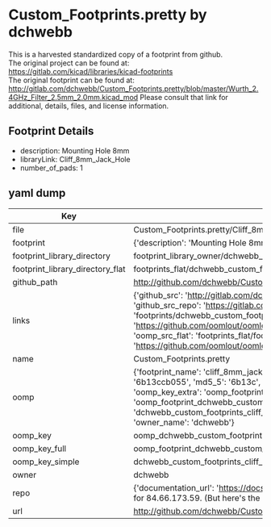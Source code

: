 # Custom_Footprints.pretty by dchwebb  
This is a harvested standardized copy of a footprint from github.  
The original project can be found at:  
https://gitlab.com/kicad/libraries/kicad-footprints  
The original footprint can be found at:
http://gitlab.com/dchwebb/Custom_Footprints.pretty/blob/master/Wurth_2.4GHz_Filter_2.5mm_2.0mm.kicad_mod
Please consult that link for additional, details, files, and license information.  
## Footprint Details
* description: Mounting Hole 8mm  
* libraryLink: Cliff_8mm_Jack_Hole  
* number_of_pads: 1  
## yaml dump  
| Key | Value |  
| --- | --- |  
| file | Custom_Footprints.pretty/Cliff_8mm_Jack_Hole.kicad_mod |  
| footprint | {'description': 'Mounting Hole 8mm', 'libraryLink': 'Cliff_8mm_Jack_Hole', 'number_of_pads': 1} |  
| footprint_library_directory | footprint_library_owner/dchwebb_Custom_Footprints.pretty |  
| footprint_library_directory_flat | footprints_flat/dchwebb_custom_footprints_cliff_8mm_jack_hole/working |  
| github_path | http://github.com/dchwebb/Custom_Footprints.pretty/blob/master/Cliff_8mm_Jack_Hole.kicad_mod |  
| links | {'github_src': 'http://gitlab.com/dchwebb/Custom_Footprints.pretty/blob/master/Wurth_2.4GHz_Filter_2.5mm_2.0mm.kicad_mod', 'github_src_repo': 'https://gitlab.com/kicad/libraries/kicad-footprints', 'oomp_bot': 'footprints/dchwebb_custom_footprints_cliff_8mm_jack_hole/working', 'oomp_bot_github': 'https://github.com/oomlout/oomlout_oomp_footprint_bot/tree/main/footprints/dchwebb_custom_footprints_cliff_8mm_jack_hole/working', 'oomp_src_flat': 'footprints_flat/footprints_flat/dchwebb_custom_footprints_cliff_8mm_jack_hole/working', 'oomp_src_flat_github': 'https://github.com/oomlout/oomlout_oomp_footprint_src/tree/main/footprints_flat/dchwebb_custom_footprints_cliff_8mm_jack_hole/working'} |  
| name | Custom_Footprints.pretty |  
| oomp | {'footprint_name': 'cliff_8mm_jack_hole', 'library_name': 'custom_footprints', 'md5': '6b13ccb055bbc3b39679a1b01369b20f', 'md5_10': '6b13ccb055', 'md5_5': '6b13c', 'md5_6': '6b13cc', 'oomp_key': 'oomp_dchwebb_custom_footprints_cliff_8mm_jack_hole', 'oomp_key_extra': 'oomp_footprint_dchwebb_custom_footprints_cliff_8mm_jack_hole', 'oomp_key_full': 'oomp_footprint_dchwebb_custom_footprints_cliff_8mm_jack_hole_6b13cc', 'oomp_key_simple': 'dchwebb_custom_footprints_cliff_8mm_jack_hole', 'original_filename': 'Custom_Footprints.pretty/Cliff_8mm_Jack_Hole.kicad_mod', 'owner_name': 'dchwebb'} |  
| oomp_key | oomp_dchwebb_custom_footprints_cliff_8mm_jack_hole |  
| oomp_key_full | oomp_footprint_dchwebb_custom_footprints_cliff_8mm_jack_hole |  
| oomp_key_simple | dchwebb_custom_footprints_cliff_8mm_jack_hole |  
| owner | dchwebb |  
| repo | {'documentation_url': 'https://docs.github.com/rest/overview/resources-in-the-rest-api#rate-limiting', 'message': "API rate limit exceeded for 84.66.173.59. (But here's the good news: Authenticated requests get a higher rate limit. Check out the documentation for more details.)"} |  
| url | http://github.com/dchwebb/Custom_Footprints.pretty |  

